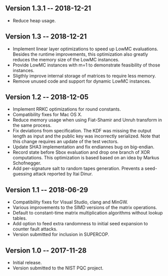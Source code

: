 Version 1.3.1 -- 2018-12-21
---------------------------

* Reduce heap usage.

Version 1.3 -- 2018-12-21
-------------------------

* Implement linear layer optimizations to speed up LowMC evaluations. Besides the runtime improvements, this optimization also greatly reduces the memory size of the LowMC instances.
* Provide LowMC instances with m=1 to demonstrate feasibility of those instances.
* Sligthly improve internal storage of matrices to require less memory.
* Remove unused code and support for dynamic LowMC instances.

Version 1.2 -- 2018-12-05
-------------------------

* Implement RRKC optimizations for round constants.
* Compatibility fixes for Mac OS X.
* Reduce memory usage when using Fiat-Shamir and Unruh transform in the same process.
* Fix deviations from specification. The KDF was missing the output length as input and the public key was incorrectly serialized. Note that this change requires an update of the test vectors.
* Update SHA3 implementation and fix endiannes bug on big-endian.
* Record state before Sbox evaluation and drop one branch of XOR computations. This optimization is based based on an idea by Markus Schofnegger.
* Add per-signature salt to random tapes generation. Prevents a seed-guessing attack reported by Itai Dinur.

Version 1.1 -- 2018-06-29
-------------------------

* Compatibility fixes for Visual Studio, clang and MinGW.
* Various improvements to the SIMD versions of the matrix operations.
* Default to constant-time matrix multiplication algorithms without lookup tables.
* Add option to feed extra randomness to initial seed expansion to counter fault attacks.
* Version submitted for inclusion in SUPERCOP.

Version 1.0 -- 2017-11-28
-------------------------

* Initial release.
* Version submitted to the NIST PQC project.
